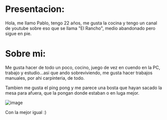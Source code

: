 # Presentacion:

Hola, me llamo Pablo, tengo 22 años, me gusta la cocina y tengo un canal de youtube sobre eso que se llama "El Rancho", medio abandonado pero sigue en pie.

# Sobre mi:
Me gusta hacer de todo un poco, cocino, juego de vez en cuendo en la PC, trabajo y estudio...asi que ando sobreviviendo,  me gusta hacer trabajos manuales, por ahi carpinteria, de todo.

Tambien me gusta el ping pong y me parece una bosta que hayan sacado la mesa para afuera, que la pongan donde estaban o en luga mejor.

![image](https://github.com/pdep-utn-frd/2024-presentacion-pablofajardog/assets/164437782/21314530-e26e-46dc-9549-8b650efd115f)

Con la mejor igual :)
